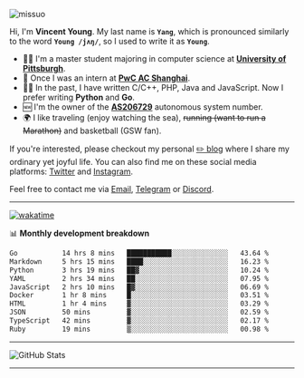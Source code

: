 <p align="left"> <img src="https://komarev.com/ghpvc/?username=missuo&label=Profile%20views&color=0e75b6&style=flat" alt="missuo" /> </p>


Hi, I'm **Vincent Young**. My last name is **`Yang`**, which is pronounced similarly to the word **`Young /jʌŋ/`**, so I used to write it as **`Young`**. 

-  👨‍🎓 I'm a master student majoring in computer science at [**University of Pittsburgh**](https://www.pitt.edu).
-  💼 Once I was an intern at **[PwC AC Shanghai](https://www.linkedin.com/company/pwc-ac-shanghai/)**.
-  👨‍💻 In the past, I have written C/C++, PHP, Java and JavaScript. Now I prefer writing **Python** and **Go**.
-  🆕 I'm the owner of the **[AS206729](https://bgp.tools/AS206729)** autonomous system number.
-  🌍 I like traveling (enjoy watching the sea), ~~running (want to run a Marathon)~~ and basketball (GSW fan).

If you're interested, please checkout my personal [✏️ blog](https://missuo.me/) where I share my ordinary yet joyful life. You can also find me on these social media platforms: [Twitter](https://twitter.com/m1ssuo) and [Instagram](https://www.instagram.com/m1ssuo).

Feel free to contact me via <a href="mailto:i@yyt.moe">Email</a>, [Telegram](https://t.me/missuo) or [Discord](https://discordapp.com/users/missuo#7448).

-------

[![wakatime](https://wakatime.com/badge/user/c13cd961-40ca-417a-afb6-1f9ea8ac295c.svg)](https://wakatime.com/@missuo)

📊 **Monthly development breakdown**
<!--START_SECTION:waka-->

```txt
Go           14 hrs 8 mins   ███████████░░░░░░░░░░░░░░   43.64 %
Markdown     5 hrs 15 mins   ████░░░░░░░░░░░░░░░░░░░░░   16.23 %
Python       3 hrs 19 mins   ██▓░░░░░░░░░░░░░░░░░░░░░░   10.24 %
YAML         2 hrs 34 mins   ██░░░░░░░░░░░░░░░░░░░░░░░   07.95 %
JavaScript   2 hrs 10 mins   █▓░░░░░░░░░░░░░░░░░░░░░░░   06.69 %
Docker       1 hr 8 mins     █░░░░░░░░░░░░░░░░░░░░░░░░   03.51 %
HTML         1 hr 4 mins     ▓░░░░░░░░░░░░░░░░░░░░░░░░   03.29 %
JSON         50 mins         ▓░░░░░░░░░░░░░░░░░░░░░░░░   02.59 %
TypeScript   42 mins         ▓░░░░░░░░░░░░░░░░░░░░░░░░   02.17 %
Ruby         19 mins         ▒░░░░░░░░░░░░░░░░░░░░░░░░   00.98 %
```

<!--END_SECTION:waka-->

-------

![GitHub Stats](https://github-readme-stats-opal-alpha-76.vercel.app/api?username=missuo&show_icons=true&theme=transparent)

-------

